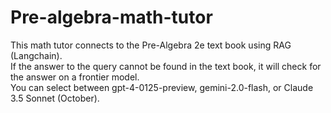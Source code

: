 # Pre-algebra-math-tutor

This math tutor connects to the Pre-Algebra 2e text book using RAG (Langchain).
<br>
If the answer to the query cannot be found in the text book, it will check for the answer on a frontier model.
<br>
You can select between gpt-4-0125-preview, gemini-2.0-flash, or Claude 3.5 Sonnet (October).
